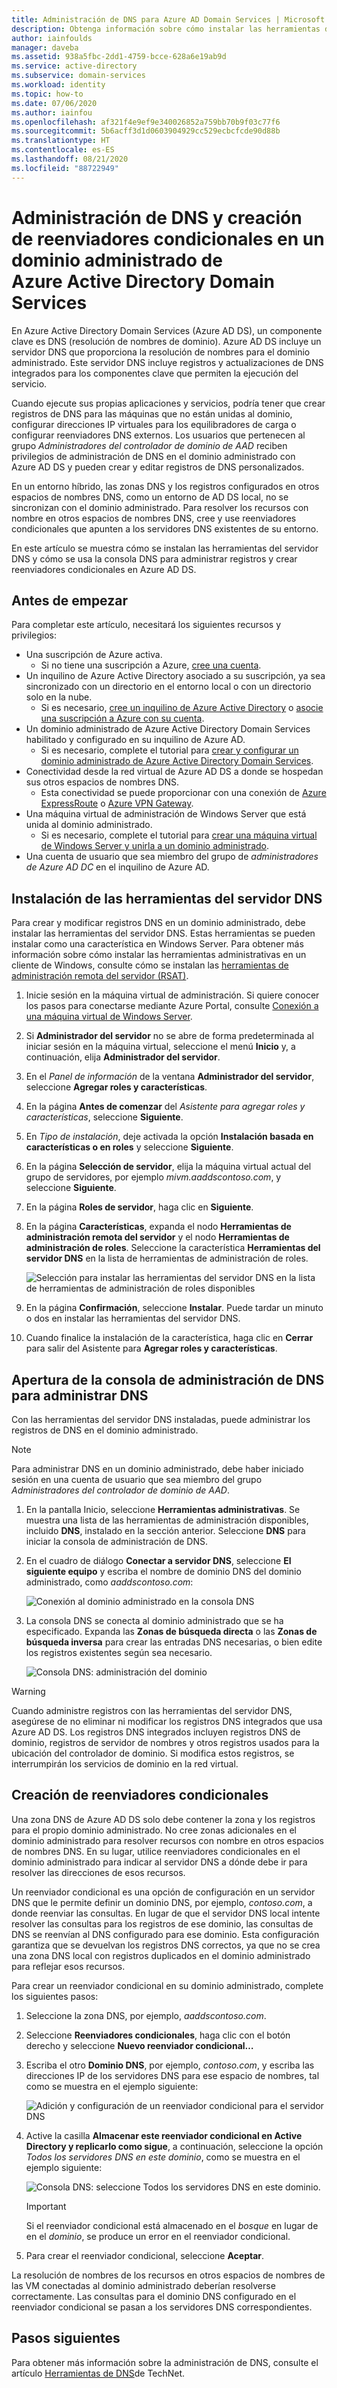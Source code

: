 ```yaml
---
title: Administración de DNS para Azure AD Domain Services | Microsoft Docs
description: Obtenga información sobre cómo instalar las herramientas del servidor DNS para administrar DNS y crear reenviadores condicionales para un dominio administrado de Azure Active Directory Domain Services.
author: iainfoulds
manager: daveba
ms.assetid: 938a5fbc-2dd1-4759-bcce-628a6e19ab9d
ms.service: active-directory
ms.subservice: domain-services
ms.workload: identity
ms.topic: how-to
ms.date: 07/06/2020
ms.author: iainfou
ms.openlocfilehash: af321f4e9ef9e340026852a759bb70b9f03c77f6
ms.sourcegitcommit: 5b6acff3d1d0603904929cc529ecbcfcde90d88b
ms.translationtype: HT
ms.contentlocale: es-ES
ms.lasthandoff: 08/21/2020
ms.locfileid: "88722949"
---
```

# <a name="administer-dns-and-create-conditional-forwarders-in-an-azure-active-directory-domain-services-managed-domain"></a>Administración de DNS y creación de reenviadores condicionales en un dominio administrado de Azure Active Directory Domain Services

En Azure Active Directory Domain Services (Azure AD DS), un componente clave es DNS (resolución de nombres de dominio). Azure AD DS incluye un servidor DNS que proporciona la resolución de nombres para el dominio administrado. Este servidor DNS incluye registros y actualizaciones de DNS integrados para los componentes clave que permiten la ejecución del servicio.

Cuando ejecute sus propias aplicaciones y servicios, podría tener que crear registros de DNS para las máquinas que no están unidas al dominio, configurar direcciones IP virtuales para los equilibradores de carga o configurar reenviadores DNS externos. Los usuarios que pertenecen al grupo *Administradores del controlador de dominio de AAD* reciben privilegios de administración de DNS en el dominio administrado con Azure AD DS y pueden crear y editar registros de DNS personalizados.

En un entorno híbrido, las zonas DNS y los registros configurados en otros espacios de nombres DNS, como un entorno de AD DS local, no se sincronizan con el dominio administrado. Para resolver los recursos con nombre en otros espacios de nombres DNS, cree y use reenviadores condicionales que apunten a los servidores DNS existentes de su entorno.

En este artículo se muestra cómo se instalan las herramientas del servidor DNS y cómo se usa la consola DNS para administrar registros y crear reenviadores condicionales en Azure AD DS.

## <a name="before-you-begin"></a>Antes de empezar

Para completar este artículo, necesitará los siguientes recursos y privilegios:

* Una suscripción de Azure activa.
    * Si no tiene una suscripción a Azure, [cree una cuenta](https://azure.microsoft.com/free/?WT.mc_id=A261C142F).
* Un inquilino de Azure Active Directory asociado a su suscripción, ya sea sincronizado con un directorio en el entorno local o con un directorio solo en la nube.
    * Si es necesario, [cree un inquilino de Azure Active Directory][create-azure-ad-tenant] o [asocie una suscripción a Azure con su cuenta][associate-azure-ad-tenant].
* Un dominio administrado de Azure Active Directory Domain Services habilitado y configurado en su inquilino de Azure AD.
    * Si es necesario, complete el tutorial para [crear y configurar un dominio administrado de Azure Active Directory Domain Services][create-azure-ad-ds-instance].
* Conectividad desde la red virtual de Azure AD DS a donde se hospedan sus otros espacios de nombres DNS.
    * Esta conectividad se puede proporcionar con una conexión de [Azure ExpressRoute][expressroute] o [Azure VPN Gateway][vpn-gateway].
* Una máquina virtual de administración de Windows Server que está unida al dominio administrado.
    * Si es necesario, complete el tutorial para [crear una máquina virtual de Windows Server y unirla a un dominio administrado][create-join-windows-vm].
* Una cuenta de usuario que sea miembro del grupo de *administradores de Azure AD DC* en el inquilino de Azure AD.

## <a name="install-dns-server-tools"></a>Instalación de las herramientas del servidor DNS

Para crear y modificar registros DNS en un dominio administrado, debe instalar las herramientas del servidor DNS. Estas herramientas se pueden instalar como una característica en Windows Server. Para obtener más información sobre cómo instalar las herramientas administrativas en un cliente de Windows, consulte cómo se instalan las [herramientas de administración remota del servidor (RSAT)][install-rsat].

1. Inicie sesión en la máquina virtual de administración. Si quiere conocer los pasos para conectarse mediante Azure Portal, consulte [Conexión a una máquina virtual de Windows Server][connect-windows-server-vm].
1. Si **Administrador del servidor** no se abre de forma predeterminada al iniciar sesión en la máquina virtual, seleccione el menú **Inicio** y, a continuación, elija **Administrador del servidor**.
1. En el *Panel de información* de la ventana **Administrador del servidor**, seleccione **Agregar roles y características**.
1. En la página **Antes de comenzar** del *Asistente para agregar roles y características*, seleccione **Siguiente**.
1. En *Tipo de instalación*, deje activada la opción **Instalación basada en características o en roles** y seleccione **Siguiente**.
1. En la página **Selección de servidor**, elija la máquina virtual actual del grupo de servidores, por ejemplo *mivm.aaddscontoso.com*, y seleccione **Siguiente**.
1. En la página **Roles de servidor**, haga clic en **Siguiente**.
1. En la página **Características**, expanda el nodo **Herramientas de administración remota del servidor** y el nodo **Herramientas de administración de roles**. Seleccione la característica **Herramientas del servidor DNS** en la lista de herramientas de administración de roles.

    ![Selección para instalar las herramientas del servidor DNS en la lista de herramientas de administración de roles disponibles](./media/manage-dns/install-dns-tools.png)

1. En la página **Confirmación**, seleccione **Instalar**. Puede tardar un minuto o dos en instalar las herramientas del servidor DNS.
1. Cuando finalice la instalación de la característica, haga clic en **Cerrar** para salir del Asistente para **Agregar roles y características**.

## <a name="open-the-dns-management-console-to-administer-dns"></a>Apertura de la consola de administración de DNS para administrar DNS

Con las herramientas del servidor DNS instaladas, puede administrar los registros de DNS en el dominio administrado.

> [!NOTE]
> Para administrar DNS en un dominio administrado, debe haber iniciado sesión en una cuenta de usuario que sea miembro del grupo *Administradores del controlador de dominio de AAD*.

1. En la pantalla Inicio, seleccione **Herramientas administrativas**. Se muestra una lista de las herramientas de administración disponibles, incluido **DNS**, instalado en la sección anterior. Seleccione **DNS** para iniciar la consola de administración de DNS.
1. En el cuadro de diálogo **Conectar a servidor DNS**, seleccione **El siguiente equipo** y escriba el nombre de dominio DNS del dominio administrado, como *aaddscontoso.com*:

    ![Conexión al dominio administrado en la consola DNS](./media/manage-dns/connect-dns-server.png)

1. La consola DNS se conecta al dominio administrado que se ha especificado. Expanda las **Zonas de búsqueda directa** o las **Zonas de búsqueda inversa** para crear las entradas DNS necesarias, o bien edite los registros existentes según sea necesario.

    ![Consola DNS: administración del dominio](./media/manage-dns/dns-manager.png)

> [!WARNING]
> Cuando administre registros con las herramientas del servidor DNS, asegúrese de no eliminar ni modificar los registros DNS integrados que usa Azure AD DS. Los registros DNS integrados incluyen registros DNS de dominio, registros de servidor de nombres y otros registros usados para la ubicación del controlador de dominio. Si modifica estos registros, se interrumpirán los servicios de dominio en la red virtual.

## <a name="create-conditional-forwarders"></a>Creación de reenviadores condicionales

Una zona DNS de Azure AD DS solo debe contener la zona y los registros para el propio dominio administrado. No cree zonas adicionales en el dominio administrado para resolver recursos con nombre en otros espacios de nombres DNS. En su lugar, utilice reenviadores condicionales en el dominio administrado para indicar al servidor DNS a dónde debe ir para resolver las direcciones de esos recursos.

Un reenviador condicional es una opción de configuración en un servidor DNS que le permite definir un dominio DNS, por ejemplo, *contoso.com*, a donde reenviar las consultas. En lugar de que el servidor DNS local intente resolver las consultas para los registros de ese dominio, las consultas de DNS se reenvían al DNS configurado para ese dominio. Esta configuración garantiza que se devuelvan los registros DNS correctos, ya que no se crea una zona DNS local con registros duplicados en el dominio administrado para reflejar esos recursos.

Para crear un reenviador condicional en su dominio administrado, complete los siguientes pasos:

1. Seleccione la zona DNS, por ejemplo, *aaddscontoso.com*.
1. Seleccione **Reenviadores condicionales**, haga clic con el botón derecho y seleccione **Nuevo reenviador condicional…**
1. Escriba el otro **Dominio DNS**, por ejemplo, *contoso.com*, y escriba las direcciones IP de los servidores DNS para ese espacio de nombres, tal como se muestra en el ejemplo siguiente:

    ![Adición y configuración de un reenviador condicional para el servidor DNS](./media/manage-dns/create-conditional-forwarder.png)

1. Active la casilla **Almacenar este reenviador condicional en Active Directory y replicarlo como sigue**, a continuación, seleccione la opción *Todos los servidores DNS en este dominio*, como se muestra en el ejemplo siguiente:

    ![Consola DNS: seleccione Todos los servidores DNS en este dominio.](./media/manage-dns/store-in-domain.png)

    > [!IMPORTANT]
    > Si el reenviador condicional está almacenado en el *bosque* en lugar de en el *dominio*, se produce un error en el reenviador condicional.

1. Para crear el reenviador condicional, seleccione **Aceptar**.

La resolución de nombres de los recursos en otros espacios de nombres de las VM conectadas al dominio administrado deberían resolverse correctamente. Las consultas para el dominio DNS configurado en el reenviador condicional se pasan a los servidores DNS correspondientes.

## <a name="next-steps"></a>Pasos siguientes

Para obtener más información sobre la administración de DNS, consulte el artículo [Herramientas de DNS](/previous-versions/windows/it-pro/windows-server-2008-R2-and-2008/cc753579(v=ws.11))de TechNet.

<!-- INTERNAL LINKS -->
[create-azure-ad-tenant]: ../active-directory/fundamentals/sign-up-organization.md
[associate-azure-ad-tenant]: ../active-directory/fundamentals/active-directory-how-subscriptions-associated-directory.md
[create-azure-ad-ds-instance]: tutorial-create-instance.md
[expressroute]: ../expressroute/expressroute-introduction.md
[vpn-gateway]: ../vpn-gateway/vpn-gateway-about-vpngateways.md
[create-join-windows-vm]: join-windows-vm.md
[tutorial-create-management-vm]: tutorial-create-management-vm.md
[connect-windows-server-vm]: join-windows-vm.md#connect-to-the-windows-server-vm

<!-- EXTERNAL LINKS -->
[install-rsat]: /windows-server/remote/remote-server-administration-tools#BKMK_Thresh